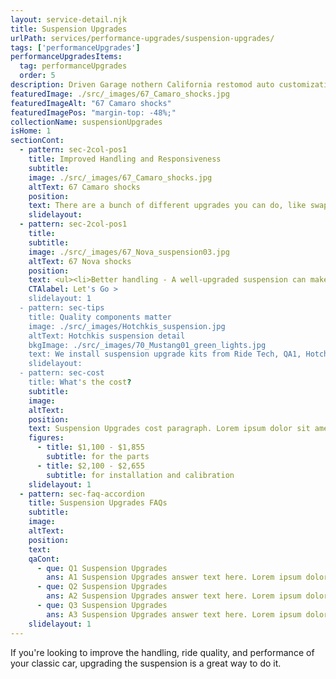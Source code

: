 ```yaml
---
layout: service-detail.njk
title: Suspension Upgrades
urlPath: services/performance-upgrades/suspension-upgrades/
tags: ['performanceUpgrades']
performanceUpgradesItems:
  tag: performanceUpgrades
  order: 5
description: Driven Garage nothern California restomod auto customization and repair shop
featuredImage: ./src/_images/67_Camaro_shocks.jpg
featuredImageAlt: "67 Camaro shocks"
featuredImagePos: "margin-top: -48%;"
collectionName: suspensionUpgrades
isHome: 1
sectionCont:
  - pattern: sec-2col-pos1
    title: Improved Handling and Responsiveness
    subtitle: 
    image: ./src/_images/67_Camaro_shocks.jpg
    altText: 67 Camaro shocks
    position: 
    text: There are a bunch of different upgrades you can do, like swapping out the shocks and springs, installing sway bars, and upgrading the control arms. The specific upgrades you choose will depend on your car, your budget, and your driving style. But no matter what you choose, you're sure to notice a difference in the way your car drives.
    slidelayout:
  - pattern: sec-2col-pos1
    title: 
    subtitle: 
    image: ./src/_images/67_Nova_suspension03.jpg
    altText: 67 Nova shocks
    position: 
    text: <ul><li>Better handling - A well-upgraded suspension can make your car more responsive to steering input and reduce body roll in corners. This can make your car more fun to drive and safer on the road.</li><li>Smoother ride - A good suspension upgrade can also improve the ride quality of your car by absorbing bumps and road imperfections more effectively. This can make your car more comfortable to drive, especially on long trips.</li><li>More ground clearance - If you plan on taking your classic car off-road, an upgraded suspension can give you more ground clearance, which can help you avoid obstacles and improve your car's performance in rough terrain.</li><li>Customization - There are many different suspension upgrades available, so you can customize your car's handling and ride quality to your specific preferences.</li></ul>
    CTAlabel: Let's Go >
    slidelayout: 1
  - pattern: sec-tips
    title: Quality components matter
    image: ./src/_images/Hotchkis_suspension.jpg
    altText: Hotchkis suspension detail
    bkgImage: ./src/_images/70_Mustang01_green_lights.jpg
    text: We install suspension upgrade kits from Ride Tech, QA1, Hotchkis Suspension, Detroit Speed and more. We can work with you to determine your goals for the handling - and spec a and purchase a kit for you that gives you the best bang for your buck.
    slidelayout:
  - pattern: sec-cost
    title: What's the cost?
    subtitle: 
    image:
    altText:
    position:
    text: Suspension Upgrades cost paragraph. Lorem ipsum dolor sit amet, consectetur adipiscing elit. Cras vitae dolor id enim iaculis bibendum. Fusce ut pellentesque erat. Nunc vitae viverra massa. Duis placerat a augue in eleifend. Pellentesque ut neque ex. Ut non nisi ultrices, tincidunt nunc vitae, tincidunt orci. Donec cursus sagittis felis sed tempus. Ut et viverra arcu.
    figures:
      - title: $1,100 - $1,855
        subtitle: for the parts
      - title: $2,100 - $2,655
        subtitle: for installation and calibration
    slidelayout: 1
  - pattern: sec-faq-accordion
    title: Suspension Upgrades FAQs
    subtitle: 
    image: 
    altText: 
    position: 
    text: 
    qaCont:
      - que: Q1 Suspension Upgrades
        ans: A1 Suspension Upgrades answer text here. Lorem ipsum dolor sit amet, consectetur adipiscing elit. Cras vitae dolor id enim iaculis bibendum. Fusce ut pellentesque erat.
      - que: Q2 Suspension Upgrades
        ans: A2 Suspension Upgrades answer text here. Lorem ipsum dolor sit amet, consectetur adipiscing elit. Cras vitae dolor id enim iaculis bibendum. Fusce ut pellentesque erat.
      - que: Q3 Suspension Upgrades
        ans: A3 Suspension Upgrades answer text here. Lorem ipsum dolor sit amet, consectetur adipiscing elit. Cras vitae dolor id enim iaculis bibendum. Fusce ut pellentesque erat.
    slidelayout: 1
---
```


If you're looking to improve the handling, ride quality, and performance of your classic car, upgrading the suspension is a great way to do it.
